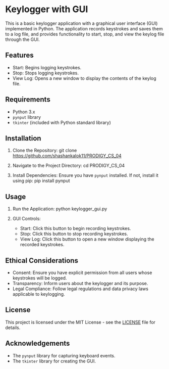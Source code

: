 # Keylogger with GUI

This is a basic keylogger application with a graphical user interface (GUI) implemented in Python. The application records keystrokes and saves them to a log file, and provides functionality to start, stop, and view the keylog file through the GUI.

## Features

- Start: Begins logging keystrokes.
- Stop: Stops logging keystrokes.
- View Log: Opens a new window to display the contents of the keylog file.

## Requirements

- Python 3.x
- `pynput` library
- `tkinter` (included with Python standard library)

## Installation

1. Clone the Repository:
   git clone https://github.com/shashankalok11/PRODIGY_CS_04

2. Navigate to the Project Directory:
   cd PRODIGY_CS_04

3. Install Dependencies:
   Ensure you have `pynput` installed. If not, install it using pip:
   pip install pynput

## Usage

1. Run the Application:
   python keylogger_gui.py

2. GUI Controls:
   - Start: Click this button to begin recording keystrokes.
   - Stop: Click this button to stop recording keystrokes.
   - View Log: Click this button to open a new window displaying the recorded keystrokes.

## Ethical Considerations

- Consent: Ensure you have explicit permission from all users whose keystrokes will be logged.
- Transparency: Inform users about the keylogger and its purpose.
- Legal Compliance: Follow legal regulations and data privacy laws applicable to keylogging.

## License

This project is licensed under the MIT License - see the [LICENSE](LICENSE) file for details.

## Acknowledgements

- The `pynput` library for capturing keyboard events.
- The `tkinter` library for creating the GUI.
